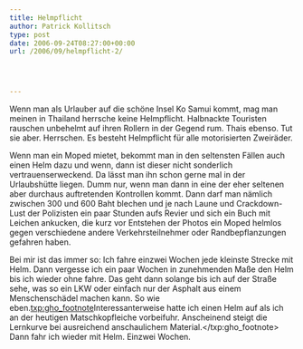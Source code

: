```yaml
---
title: Helmpflicht
author: Patrick Kollitsch
type: post
date: 2006-09-24T08:27:00+00:00
url: /2006/09/helmpflicht-2/




---
```

Wenn man als Urlauber auf die sch&ouml;ne Insel Ko Samui kommt, mag man meinen in Thailand herrsche keine Helmpflicht. Halbnackte Touristen rauschen unbehelmt auf ihren Rollern in der Gegend rum. Thais ebenso. Tut sie aber. Herrschen. Es besteht Helmpflicht f&uuml;r alle motorisierten Zweir&auml;der. 

Wenn man ein Moped mietet, bekommt man in den seltensten F&auml;llen auch einen Helm dazu und wenn, dann ist dieser nicht sonderlich vertrauenserweckend. Da l&auml;sst man ihn schon gerne mal in der Urlaubsh&uuml;tte liegen. Dumm nur, wenn man dann in eine der eher seltenen aber durchaus auftretenden Kontrollen kommt. Dann darf man n&auml;mlich zwischen 300 und 600 Baht blechen und je nach Laune und Crackdown-Lust der Polizisten ein paar Stunden aufs Revier und sich ein Buch mit Leichen ankucken, die kurz vor Entstehen der Photos ein Moped helmlos gegen verschiedene andere Verkehrsteilnehmer oder Randbepflanzungen gefahren haben. 

Bei mir ist das immer so: Ich fahre einzwei Wochen jede kleinste Strecke mit Helm. Dann vergesse ich ein paar Wochen in zunehmenden Ma&szlig;e den Helm bis ich wieder ohne fahre. Das geht dann solange bis ich auf der Stra&szlig;e sehe, was so ein LKW oder einfach nur der Asphalt aus einem Menschensch&auml;del machen kann. So wie eben.<txp:gho_footnote>Interessanterweise hatte ich einen Helm auf als ich an der heutigen Matschkopfleiche vorbeifuhr. Anscheinend steigt die Lernkurve bei ausreichend anschaulichem Material.</txp:gho_footnote> Dann fahr ich wieder mit Helm. Einzwei Wochen.